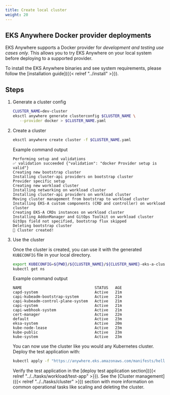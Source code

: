 ```yaml
---
title: Create local cluster
weight: 20
---
```


## EKS Anywhere Docker provider deployments

EKS Anywhere supports a Docker provider for *development and testing use cases only.* 
This allows you to try EKS Anywhere on your local system before deploying to a supported provider.

To install the EKS Anywhere binaries and see system requirements, please follow the [installation guide]({{< relref "../install" >}}).

## Steps

<!-- this content needs to be indented so the numbers are automatically incremented -->
1. Generate a cluster config
   ```bash
   CLUSTER_NAME=dev-cluster
   eksctl anywhere generate clusterconfig $CLUSTER_NAME \
      --provider docker > $CLUSTER_NAME.yaml
   ```

1. Create a cluster

   ```bash
   eksctl anywhere create cluster -f $CLUSTER_NAME.yaml
   ```
   Example command output
   ```
   Performing setup and validations
   ✅ validation succeeded {"validation": "docker Provider setup is valid"}
   Creating new bootstrap cluster
   Installing cluster-api providers on bootstrap cluster
   Provider specific setup
   Creating new workload cluster
   Installing networking on workload cluster
   Installing cluster-api providers on workload cluster
   Moving cluster management from bootstrap to workload cluster
   Installing EKS-A custom components (CRD and controller) on workload cluster
   Creating EKS-A CRDs instances on workload cluster
   Installing AddonManager and GitOps Toolkit on workload cluster
   GitOps field not specified, bootstrap flux skipped
   Deleting bootstrap cluster
   🎉 Cluster created!
   ```

1. Use the cluster

   Once the cluster is created, you can use it with the generated `KUBECONFIG` file in your local directory.

   ```bash
   export KUBECONFIG=${PWD}/${CLUSTER_NAME}/${CLUSTER_NAME}-eks-a-cluster.kubeconfig
   kubectl get ns
   ```
   Example command output
   ```
   NAME                                STATUS   AGE
   capd-system                         Active   21m
   capi-kubeadm-bootstrap-system       Active   21m
   capi-kubeadm-control-plane-system   Active   21m
   capi-system                         Active   21m
   capi-webhook-system                 Active   21m
   cert-manager                        Active   22m
   default                             Active   23m
   eksa-system                         Active   20m
   kube-node-lease                     Active   23m
   kube-public                         Active   23m
   kube-system                         Active   23m
   ```

   You can now use the cluster like you would any Kubernetes cluster.
   Deploy the test application with:

   ```bash
   kubectl apply -f "https://anywhere.eks.amazonaws.com/manifests/hello-eks-a.yaml"
   ```

   Verify the test application in the [deploy test application section]({{< relref "../../tasks/workload/test-app" >}}).
   See the [Cluster management]({{< relref "../../tasks/cluster" >}}) section with more information on common operational tasks like scaling and deleting the cluster.

